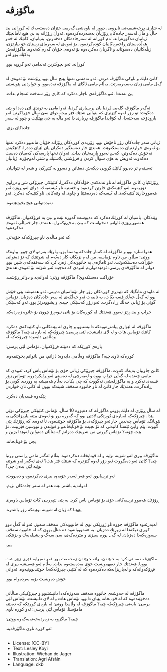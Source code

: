 # ماگۆزڤە

##
لە شاری پڕحەشیمەتی نایروبی، دوور لە باوەشی گەرمی خێزان دەستەیەك لە كوڕانی بێ حاڵ و ماڵ لەسەر جادەكان ڕۆژیان بەسەردەكردەوە. ئەوان ڕۆژانە بە بێ هیچ ئامانجێك ژیانیان دەگوزەراند. ئەم كوڕانە لە سەرجادەكان دەخەوتن، بەیانیان، كاتێك لە خەو هەڵدەستان ڕاخەرەكانیان كۆدەكردەوە. بۆ ئەوەی لە سەرمای زستان خۆ بپارێزن، زبڵەكانیان دەسوتاند و ئاگریان دەكردەوە بۆ ئەوەی خۆیان گەرم كەنەوە. ماگۆزڤەش یەكێك بوو لەو

 .كوڕانە. ئەو بچوكترین ئەندامی ئەو گروپە بوو

##
كاتێ دایك و باوكی ماگۆزڤە مردن، ئەو تەمەنی تەنها پێنج ساڵ بوو. ڕۆشت بۆ ئەوەی لە گەل مامی ژیان بەسەربەرێت. بەڵام مامی ئاگای لە ماگۆزڤە نەدەبوو، و خواردنی پێویستی

 .پێ نەدەدا. ئەو ماگۆزڤەی ناچار دەكرد كە كاری زۆر سەخت ئەنجام بدات

##
ئەگەر ماگۆزڤە گلەیی كردبا یان پرسیاری كردبا، ئەوا مامی بە توندی لێی دەدا و پێی دەگوت: تۆ زۆر لەوە گێژتری كە بتوانی شتێك فێر بیت. دوای سێ ساڵ خۆڕاگرتن لەو بارودۆخە سەختەدا، لە كۆتایدا ماگۆزڤە بڕیاری دا ئەو ماڵە بە جێ بهێڵێت و چوو لە سەر

 .جادەكان بژی

##
ژیانی سەر جادەكان زۆر ناخۆش بوو، زۆربەی كوڕەكان ڕۆژانە خۆیان ماندوو دەكرد تەنها بۆ ئەوەی خواردنیان دەستكەوێت. هەندێ جار دەستگیر دەكران یان لێیان دەدرا. كاتێكیش نەخۆش دەكەوتن، كەس نەبوو یارمەتیان بدات. ئەوان تەنها پارەیەكی كەمیان دەست دەكەوت ئەویش بە هۆی سواڵ كردن و فرۆشتی پلاستیك و شتی لەوجۆرە. ژیانیان

 .ئەستەم تر دەبوو كاتێك گروپی دیكەش دەهاتن و دەبوو بە كێبڕكێ و شەر لە نێوانیان

##
ڕۆژێكیان كاتێ ماگۆزڤە لە ناو تەنەكەی خۆڵەكان دەگەڕا، كتێبێكی چیرۆكی شڕ و دڕاوی دۆزیەوە. ئەو كتێبەكەی خاوێن كردەوە و خستیە ناو كیسەیەك. دوای ئەو ڕۆژە ئەو هەمووجارێ كتێبەكەی لە كیسەكە دەردەهێنا و چاوی لە وێنەكانی ناو كتێبەكە دەكرد. ئەو

 .نەیدەتوانی هیچ بخوێنێتەوە

##
وێنەكان، باسیان لە كوڕێك دەكرد كە دەیوست گەورە بێت و ببێ بە فڕۆكەوان. ماگۆزڤە هەموو ڕۆژێ ئاواتی دەخواست كە ببێ بە فڕۆكەوان، هەندی جار خەیاڵی ئەوەی دەكردەوە

 .كە ئەو مناڵەی ناو چیرۆكەكە خۆیەتی

##
هەوا سارد بوو و ماگۆزڤە لە كەنار جادەكە وەستا بوو. پیاوێك بەرەو لای چوو. پیاوەكە ووتی: سڵاو، من ناوم تۆماسە، من لەم نزیكانە كار دەكەم لە شوێنێك كە تۆ دەتوانی خۆراكت دەستكەوێت. ئەو ئاماژەی بە خانوویەكی زەرد كرد كە سەقفەكەی شین بوو. دواتر لە ماگۆزڤەی پرسی: ئومێدەواربم لەوەی كە دەچیتە ئەو شوێنە بۆ ئەوەی هەندێ

 .خۆراكت دەستكەوێ؟ ماگۆزڤە ووتی: لەوانەیە و دواتر ڕۆشت

##
لە ماوەی مانگێك كە تێپەڕی كوڕەكان زۆر جار تۆماسیان دەبینی. ئەو هەمیشە پێی خۆش بوو لە گەڵ خەڵك قسە بكات، بە تایبەت ئەو خەڵكەی لە سەر جادەكان دەژیان. تۆماس گوێی بۆ ژیانی خەڵك ڕادەگرت. ئەو زۆر كەسێكی جیدی و پشوودرێژ بوو، ئەو كەسێكی

 .خراپ و بێ ڕێز نەبوو. هەندێك لە كوڕەكان بۆ نانی نیوەڕۆ چوون بۆ خانوە زەردەكە

##
ماگۆزڤە لە لێواری پیادەڕەویەكە دانیشتبوو و چاوی لە وێنەكانی ناو كتێبەكەی دەكرد. كاتێك تۆماس هات و لە لای دانیشت، لێی پرسی: چیرۆكەكە لە بارەی چیە؟ ماگۆزڤە وەڵامی دایەوە: چیرۆكەكە لە

 :بارەی كوڕێكە كە دەبێتە فڕۆكەوان. تۆماس لێی پرسی

 .كوڕەكە ناوی چیە؟ ماگۆزڤە وەڵامی دایەوە: نازانم، من ناتوانم بخوێنمەوە

##
كاتێ چاوییان بەیەك كەوت، ماگۆزڤە چیرۆكی ژیانی خۆی بۆ تۆماس باس كرد، ئەوەی كە مامی چەندە لە گەڵی خراپ بووە و لەبەرچی لە دەستی ئەو ڕایكردووە. تۆماس زۆر قسەی نەكرد و بە ماگۆزڤەشی نەگووت كە چی بكات، بەڵام هەمیشە بە ووردی گویی بۆ ڕادەگرت. هەندێك جار كاتێ لە ناو خانووە سەقف شینەكە بوون لە كاتی نان خواردن

 .پێكەوە قسەیان دەكرد

##
لە ساڵ ڕۆژی لە دایك بوونی ماگۆزڤە كە دەبووە 10 ساڵ، تۆماس كتێبێكی چیرۆكی نوێی پێدا. چیرۆكەكە لەبارەی كوڕێكی لادێی بوو كە گەورە بوو بۆ ئەوەی ببێتە یاریزانێكی بە نێوبانگ. تۆماس چەندین جار ئەو چیرۆكەی بۆ ماگۆزڤە خوێندەوە، تا ئەوەی كە ڕۆژێك پێی گووت: پێم وابێ ئێستا كاتیەتی كە تۆ بچیت بۆ قوتابخانەو و خوێندن و نووسین فێربیت. تۆ پێت چۆنە؟ تۆماس كووتی من شوینێك دەزانم كە مناڵان دەتوانن لەوێدا بژین و

 .بچن بۆ قوتابخانە

##
ماگۆزڤە بیری لەو شوینە نوێیە و لە قوتابخانە دەكردەوە. بەڵام ئەگەر مامی ڕاستی ووتبا چی؟ كاتێ ئەو دەیگووت ئەو زۆر لەوە گێژترە كە شتێك فێر بێت؟ ئەی ئەگەر لەو شوێنە نوێیە لێی بدەن چی؟

 ،ئەو ترسابوو. ئەو هەر لەبەر خۆیەوە بیری دەكردەوە و دەیووت

 .لەوانەیە باشتر بێت هەر لە سەر جادەكان بژیم

##
ڕۆژێك هەموو ترسەكانی خۆی بۆ تۆماس باس كرد. بە پێی تێپەڕینی كات تۆماس باوەری

 .پێهێنا كە ژیان لە شوینە نوێیەكە زۆر باشترە

##
لەبەرئەوە ماگۆزڤە چووە ناو ژورێكی نوی لە خانوویەكی سەقف سەوز. ئەو لە گەڵ دوو كوڕی دیكەدا لە ژورێك دەژیان. بە هەموویانەوە دە مناڵ بوون كە لە خانووە سەقف سەوزەكەدا دەژیان. لە گەڵ پورە سیزی و مێردەكەی، سێ سەگ و پشیلەیەك و بزنێكی

 .پیر

##
ماگۆزڤە دەستی كرد بە خوێندن، وانە خوێندن زەحمەت بوو. ئەو دەبوایە فێری زۆر شت بووبا. هەندێك جار دەیهەویست خۆی بەدەستەوە بدات. بەڵام ئەو هەمیشە بیری لە فڕۆكەوانەكە و لەیاریزانەكە دەكردەوە كە لە كتێبی چیرۆكەكەدا خوێندبوونیەوە. ئەوانی

 .خۆش دەویست بۆیە بەردەوام بوو

##
ماگۆزڤە لە حەوشەی خانووە سەقف سەوزەكەدا دانیشتبوو و چیرۆكیكی مناڵانی دەخوێندەوە كە لە قوتابخانە پێیان دابوو. تۆماس هات و لە لای دانیشت. تۆماس لێی پرسی: بابەتی چیرۆكەكە چیە؟ ماگۆزڤە لە وڵامدا ووتی: لە بارەی كوڕێكە كە دەبێتە مامۆستا. تۆماس لێی پرسی: ئەو كوڕە ناوی

 :چییە؟ ماگزوە بە زەردەخەنەیەكەوە ووتی

 .ئەو كوڕە ناوی ماگۆزڤەیە

##
* License: [CC-BY]
* Text: Lesley Koyi
* Illustration: Wiehan de Jager
* Translation: Agri Afshin
* Language: ckb

